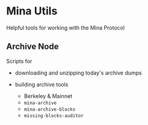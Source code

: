 # Mina Utils

Helpful tools for working with the Mina Protocol

## Archive Node

Scripts for 

- downloading and unzipping today's archive dumps

- building archive tools
  - Berkeley & Mainnet
  - `mina-archive`
  - `mina-archive-blocks`
  - `missing-blocks-auditor`
